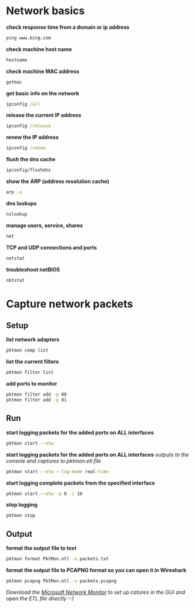 # Network basics

**check response time from a domain or ip address**

```cmd
ping www.bing.com
```

**check machine host name**

```cmd
hostname
```

**check machine MAC address**

```cmd
getmac
```

**get basic info on the network**

```cmd
ipconfig /all
```

**release the current IP address**

```cmd
ipconfig /release
```

**renew the IP address**

```cmd
ipconfig /renew
```

**flush the dns cache**

```cmd
ipconfig/flushdns
```

**show the ARP (address resolution cache)**

```cmd
arp -a
```

**dns lookups**

```cmd
nslookup
```

**manage users, service, shares**

```cmd
net
```

**TCP and UDP connections and ports**

```cmd
netstat
```

**troubleshoot netBIOS**

```cmd
nbtstat
```

# Capture network packets

## Setup

**list network adapters**

```cmd
pktmon comp list
```

**list the current filters**

```cmd
pktmon filter list
```

**add ports to monitor**

```cmd
pktmon filter add -p 80
pktmon filter add -p 81
```

## Run

**start logging packets for the added ports on ALL interfaces**

```cmd
pktmon start --etw
```

**start logging packets for the added ports on ALL interfaces**
*outputs to the console and captures to pktmon.etl file*

```cmd
pktmon start --etw --log-mode real-time
```

**start logging complete packets from the specified interface**

```cmd
pktmon start --etw -p 0 -c 16
```

**stop logging**
    
```cmd
pktmon stop
```

## Output

**format the output file to text**
    
```cmd
pktmon format PktMon.etl -o packets.txt
```

**format the output file to PCAPNG format so you can open it in Wireshark**

```cmd
pktmon pcapng PktMon.etl -o packets.pcapng
```

*Download the [Microsoft Network Monitor](https://docs.microsoft.com/en-us/windows/client-management/troubleshoot-tcpip-netmon) to set up catures in the GUI and open the ETL file directly :-)*